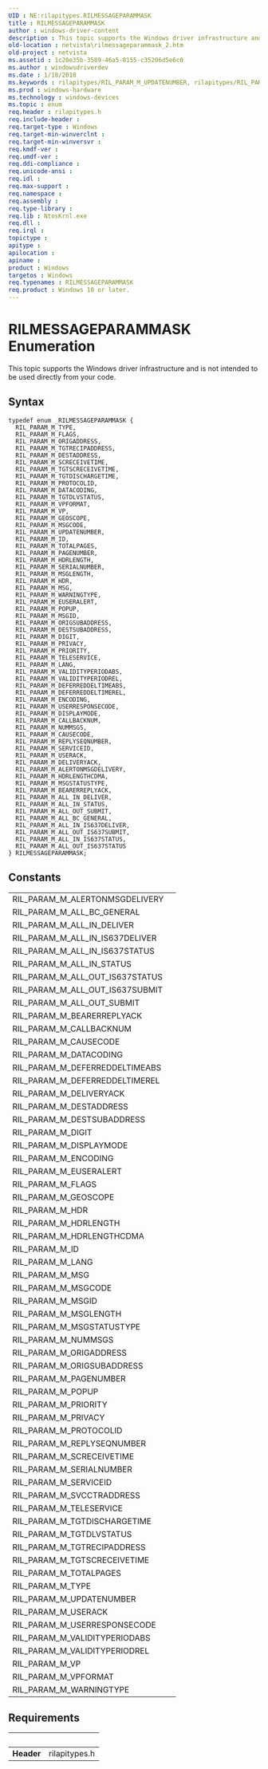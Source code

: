 ```yaml
---
UID : NE:rilapitypes.RILMESSAGEPARAMMASK
title : RILMESSAGEPARAMMASK
author : windows-driver-content
description : This topic supports the Windows driver infrastructure and is not intended to be used directly from your code.
old-location : netvista\rilmessageparammask_2.htm
old-project : netvista
ms.assetid : 1c20e35b-3589-46a5-8155-c35206d5e6c0
ms.author : windowsdriverdev
ms.date : 1/18/2018
ms.keywords : rilapitypes/RIL_PARAM_M_UPDATENUMBER, rilapitypes/RIL_PARAM_M_SERVICEID, RIL_PARAM_M_ENCODING, RIL_PARAM_M_DISPLAYMODE, rilapitypes/RIL_PARAM_M_FLAGS, RIL_PARAM_M_CALLBACKNUM, RIL_PARAM_M_HDRLENGTHCDMA, RIL_PARAM_M_ALL_IN_DELIVER, rilapitypes/RIL_PARAM_M_ALL_IN_IS637STATUS, rilapitypes/RIL_PARAM_M_ORIGSUBADDRESS, RIL_PARAM_M_TGTDLVSTATUS, rilapitypes/RIL_PARAM_M_SERIALNUMBER, RILMESSAGEPARAMMASK enumeration [Network Drivers Starting with Windows Vista], rilapitypes/RIL_PARAM_M_ALL_OUT_SUBMIT, rilapitypes/RIL_PARAM_M_ALL_IN_STATUS, rilapitypes/RIL_PARAM_M_DELIVERYACK, RIL_PARAM_M_DEFERREDDELTIMEABS, rilapitypes/RIL_PARAM_M_HDR, rilapitypes/RIL_PARAM_M_ALL_IN_IS637DELIVER, rilapitypes/RIL_PARAM_M_ALL_IN_DELIVER, rilapitypes/RIL_PARAM_M_PRIVACY, RIL_PARAM_M_HDRLENGTH, RIL_PARAM_M_MSGID, rilapitypes/RIL_PARAM_M_USERACK, RIL_PARAM_M_DIGIT, rilapitypes/RIL_PARAM_M_DIGIT, rilapitypes/RIL_PARAM_M_WARNINGTYPE, rilapitypes/RIL_PARAM_M_ALL_OUT_IS637SUBMIT, rilapitypes/RIL_PARAM_M_TGTDLVSTATUS, RIL_PARAM_M_VP, RIL_PARAM_M_USERRESPONSECODE, RIL_PARAM_M_PRIORITY, rilapitypes/RIL_PARAM_M_MSGSTATUSTYPE, RIL_PARAM_M_ORIGSUBADDRESS, RIL_PARAM_M_LANG, RIL_PARAM_M_FLAGS, RIL_PARAM_M_DELIVERYACK, RIL_PARAM_M_VPFORMAT, rilapitypes/RIL_PARAM_M_TGTRECIPADDRESS, RIL_PARAM_M_ALL_BC_GENERAL, RIL_PARAM_M_MSGCODE, rilapitypes/RIL_PARAM_M_ENCODING, rilapitypes/RIL_PARAM_M_ID, rilapitypes/RIL_PARAM_M_DATACODING, RIL_PARAM_M_PAGENUMBER, RIL_PARAM_M_MSGLENGTH, rilapitypes/RIL_PARAM_M_HDRLENGTH, rilapitypes/RIL_PARAM_M_DEFERREDDELTIMEABS, rilapitypes/RIL_PARAM_M_PROTOCOLID, rilapitypes/RIL_PARAM_M_DESTADDRESS, rilapitypes/RIL_PARAM_M_MSG, rilapitypes/RIL_PARAM_M_TGTSCRECEIVETIME, rilapitypes/RIL_PARAM_M_ORIGADDRESS, RIL_PARAM_M_EUSERALERT, rilapitypes/RIL_PARAM_M_TGTDISCHARGETIME, RIL_PARAM_M_SCRECEIVETIME, rilapitypes/RIL_PARAM_M_VPFORMAT, RIL_PARAM_M_USERACK, rilapitypes/RIL_PARAM_M_EUSERALERT, rilapitypes/RIL_PARAM_M_ALL_OUT_IS637STATUS, rilapitypes/RIL_PARAM_M_USERRESPONSECODE, RIL_PARAM_M_ALL_OUT_SUBMIT, RIL_PARAM_M_MSGSTATUSTYPE, rilapitypes/RIL_PARAM_M_CALLBACKNUM, RIL_PARAM_M_DESTADDRESS, RIL_PARAM_M_DATACODING, RILMESSAGEPARAMMASK, RIL_PARAM_M_TGTSCRECEIVETIME, rilapitypes/RIL_PARAM_M_PAGENUMBER, rilapitypes/RIL_PARAM_M_TOTALPAGES, RIL_PARAM_M_DEFERREDDELTIMEREL, RIL_PARAM_M_CAUSECODE, netvista.rilmessageparammask_2, RIL_PARAM_M_BEARERREPLYACK, rilapitypes/RIL_PARAM_M_BEARERREPLYACK, rilapitypes/RIL_PARAM_M_POPUP, RIL_PARAM_M_PROTOCOLID, RIL_PARAM_M_POPUP, rilapitypes/RILMESSAGEPARAMMASK, RIL_PARAM_M_UPDATENUMBER, rilapitypes/RIL_PARAM_M_TELESERVICE, rilapitypes/RIL_PARAM_M_LANG, RIL_PARAM_M_ID, RIL_PARAM_M_SERIALNUMBER, RIL_PARAM_M_ALERTONMSGDELIVERY, rilapitypes/RIL_PARAM_M_VALIDITYPERIODABS, RIL_PARAM_M_DESTSUBADDRESS, rilapitypes/RIL_PARAM_M_ALERTONMSGDELIVERY, rilapitypes/RIL_PARAM_M_SCRECEIVETIME, RIL_PARAM_M_PRIVACY, RIL_PARAM_M_HDR, RIL_PARAM_M_VALIDITYPERIODREL, RIL_PARAM_M_NUMMSGS, RIL_PARAM_M_VALIDITYPERIODABS, rilapitypes/RIL_PARAM_M_MSGCODE, rilapitypes/RIL_PARAM_M_DESTSUBADDRESS, rilapitypes/RIL_PARAM_M_PRIORITY, rilapitypes/RIL_PARAM_M_VP, RIL_PARAM_M_ALL_IN_IS637STATUS, RIL_PARAM_M_TOTALPAGES, RIL_PARAM_M_ALL_OUT_IS637SUBMIT, RIL_PARAM_M_ORIGADDRESS, rilapitypes/RIL_PARAM_M_DISPLAYMODE, rilapitypes/RIL_PARAM_M_CAUSECODE, RIL_PARAM_M_ALL_IN_STATUS, rilapitypes/RIL_PARAM_M_VALIDITYPERIODREL, RIL_PARAM_M_MSG, RIL_PARAM_M_TGTDISCHARGETIME, rilapitypes/RIL_PARAM_M_TYPE, RIL_PARAM_M_SERVICEID, rilapitypes/RIL_PARAM_M_HDRLENGTHCDMA, rilapitypes/RIL_PARAM_M_ALL_BC_GENERAL, rilapitypes/RIL_PARAM_M_MSGLENGTH, RIL_PARAM_M_TGTRECIPADDRESS, rilapitypes/RIL_PARAM_M_MSGID, rilapitypes/RIL_PARAM_M_NUMMSGS, RIL_PARAM_M_WARNINGTYPE, RIL_PARAM_M_REPLYSEQNUMBER, RIL_PARAM_M_GEOSCOPE, RIL_PARAM_M_TYPE, RIL_PARAM_M_TELESERVICE, rilapitypes/RIL_PARAM_M_REPLYSEQNUMBER, RIL_PARAM_M_ALL_IN_IS637DELIVER, rilapitypes/RIL_PARAM_M_DEFERREDDELTIMEREL, rilapitypes/RIL_PARAM_M_GEOSCOPE, RIL_PARAM_M_ALL_OUT_IS637STATUS
ms.prod : windows-hardware
ms.technology : windows-devices
ms.topic : enum
req.header : rilapitypes.h
req.include-header : 
req.target-type : Windows
req.target-min-winverclnt : 
req.target-min-winversvr : 
req.kmdf-ver : 
req.umdf-ver : 
req.ddi-compliance : 
req.unicode-ansi : 
req.idl : 
req.max-support : 
req.namespace : 
req.assembly : 
req.type-library : 
req.lib : NtosKrnl.exe
req.dll : 
req.irql : 
topictype : 
apitype : 
apilocation : 
apiname : 
product : Windows
targetos : Windows
req.typenames : RILMESSAGEPARAMMASK
req.product : Windows 10 or later.
---
```


# RILMESSAGEPARAMMASK Enumeration
This topic supports the Windows driver infrastructure and is not intended to be used directly from your code.

## Syntax
````
typedef enum _RILMESSAGEPARAMMASK { 
  RIL_PARAM_M_TYPE,
  RIL_PARAM_M_FLAGS,
  RIL_PARAM_M_ORIGADDRESS,
  RIL_PARAM_M_TGTRECIPADDRESS,
  RIL_PARAM_M_DESTADDRESS,
  RIL_PARAM_M_SCRECEIVETIME,
  RIL_PARAM_M_TGTSCRECEIVETIME,
  RIL_PARAM_M_TGTDISCHARGETIME,
  RIL_PARAM_M_PROTOCOLID,
  RIL_PARAM_M_DATACODING,
  RIL_PARAM_M_TGTDLVSTATUS,
  RIL_PARAM_M_VPFORMAT,
  RIL_PARAM_M_VP,
  RIL_PARAM_M_GEOSCOPE,
  RIL_PARAM_M_MSGCODE,
  RIL_PARAM_M_UPDATENUMBER,
  RIL_PARAM_M_ID,
  RIL_PARAM_M_TOTALPAGES,
  RIL_PARAM_M_PAGENUMBER,
  RIL_PARAM_M_HDRLENGTH,
  RIL_PARAM_M_SERIALNUMBER,
  RIL_PARAM_M_MSGLENGTH,
  RIL_PARAM_M_HDR,
  RIL_PARAM_M_MSG,
  RIL_PARAM_M_WARNINGTYPE,
  RIL_PARAM_M_EUSERALERT,
  RIL_PARAM_M_POPUP,
  RIL_PARAM_M_MSGID,
  RIL_PARAM_M_ORIGSUBADDRESS,
  RIL_PARAM_M_DESTSUBADDRESS,
  RIL_PARAM_M_DIGIT,
  RIL_PARAM_M_PRIVACY,
  RIL_PARAM_M_PRIORITY,
  RIL_PARAM_M_TELESERVICE,
  RIL_PARAM_M_LANG,
  RIL_PARAM_M_VALIDITYPERIODABS,
  RIL_PARAM_M_VALIDITYPERIODREL,
  RIL_PARAM_M_DEFERREDDELTIMEABS,
  RIL_PARAM_M_DEFERREDDELTIMEREL,
  RIL_PARAM_M_ENCODING,
  RIL_PARAM_M_USERRESPONSECODE,
  RIL_PARAM_M_DISPLAYMODE,
  RIL_PARAM_M_CALLBACKNUM,
  RIL_PARAM_M_NUMMSGS,
  RIL_PARAM_M_CAUSECODE,
  RIL_PARAM_M_REPLYSEQNUMBER,
  RIL_PARAM_M_SERVICEID,
  RIL_PARAM_M_USERACK,
  RIL_PARAM_M_DELIVERYACK,
  RIL_PARAM_M_ALERTONMSGDELIVERY,
  RIL_PARAM_M_HDRLENGTHCDMA,
  RIL_PARAM_M_MSGSTATUSTYPE,
  RIL_PARAM_M_BEARERREPLYACK,
  RIL_PARAM_M_ALL_IN_DELIVER,
  RIL_PARAM_M_ALL_IN_STATUS,
  RIL_PARAM_M_ALL_OUT_SUBMIT,
  RIL_PARAM_M_ALL_BC_GENERAL,
  RIL_PARAM_M_ALL_IN_IS637DELIVER,
  RIL_PARAM_M_ALL_OUT_IS637SUBMIT,
  RIL_PARAM_M_ALL_IN_IS637STATUS,
  RIL_PARAM_M_ALL_OUT_IS637STATUS
} RILMESSAGEPARAMMASK;
````

## Constants

<table>

<tr>
<td>RIL_PARAM_M_ALERTONMSGDELIVERY</td>
<td></td>
</tr>

<tr>
<td>RIL_PARAM_M_ALL_BC_GENERAL</td>
<td></td>
</tr>

<tr>
<td>RIL_PARAM_M_ALL_IN_DELIVER</td>
<td></td>
</tr>

<tr>
<td>RIL_PARAM_M_ALL_IN_IS637DELIVER</td>
<td></td>
</tr>

<tr>
<td>RIL_PARAM_M_ALL_IN_IS637STATUS</td>
<td></td>
</tr>

<tr>
<td>RIL_PARAM_M_ALL_IN_STATUS</td>
<td></td>
</tr>

<tr>
<td>RIL_PARAM_M_ALL_OUT_IS637STATUS</td>
<td></td>
</tr>

<tr>
<td>RIL_PARAM_M_ALL_OUT_IS637SUBMIT</td>
<td></td>
</tr>

<tr>
<td>RIL_PARAM_M_ALL_OUT_SUBMIT</td>
<td></td>
</tr>

<tr>
<td>RIL_PARAM_M_BEARERREPLYACK</td>
<td></td>
</tr>

<tr>
<td>RIL_PARAM_M_CALLBACKNUM</td>
<td></td>
</tr>

<tr>
<td>RIL_PARAM_M_CAUSECODE</td>
<td></td>
</tr>

<tr>
<td>RIL_PARAM_M_DATACODING</td>
<td></td>
</tr>

<tr>
<td>RIL_PARAM_M_DEFERREDDELTIMEABS</td>
<td></td>
</tr>

<tr>
<td>RIL_PARAM_M_DEFERREDDELTIMEREL</td>
<td></td>
</tr>

<tr>
<td>RIL_PARAM_M_DELIVERYACK</td>
<td></td>
</tr>

<tr>
<td>RIL_PARAM_M_DESTADDRESS</td>
<td></td>
</tr>

<tr>
<td>RIL_PARAM_M_DESTSUBADDRESS</td>
<td></td>
</tr>

<tr>
<td>RIL_PARAM_M_DIGIT</td>
<td></td>
</tr>

<tr>
<td>RIL_PARAM_M_DISPLAYMODE</td>
<td></td>
</tr>

<tr>
<td>RIL_PARAM_M_ENCODING</td>
<td></td>
</tr>

<tr>
<td>RIL_PARAM_M_EUSERALERT</td>
<td></td>
</tr>

<tr>
<td>RIL_PARAM_M_FLAGS</td>
<td></td>
</tr>

<tr>
<td>RIL_PARAM_M_GEOSCOPE</td>
<td></td>
</tr>

<tr>
<td>RIL_PARAM_M_HDR</td>
<td></td>
</tr>

<tr>
<td>RIL_PARAM_M_HDRLENGTH</td>
<td></td>
</tr>

<tr>
<td>RIL_PARAM_M_HDRLENGTHCDMA</td>
<td></td>
</tr>

<tr>
<td>RIL_PARAM_M_ID</td>
<td></td>
</tr>

<tr>
<td>RIL_PARAM_M_LANG</td>
<td></td>
</tr>

<tr>
<td>RIL_PARAM_M_MSG</td>
<td></td>
</tr>

<tr>
<td>RIL_PARAM_M_MSGCODE</td>
<td></td>
</tr>

<tr>
<td>RIL_PARAM_M_MSGID</td>
<td></td>
</tr>

<tr>
<td>RIL_PARAM_M_MSGLENGTH</td>
<td></td>
</tr>

<tr>
<td>RIL_PARAM_M_MSGSTATUSTYPE</td>
<td></td>
</tr>

<tr>
<td>RIL_PARAM_M_NUMMSGS</td>
<td></td>
</tr>

<tr>
<td>RIL_PARAM_M_ORIGADDRESS</td>
<td></td>
</tr>

<tr>
<td>RIL_PARAM_M_ORIGSUBADDRESS</td>
<td></td>
</tr>

<tr>
<td>RIL_PARAM_M_PAGENUMBER</td>
<td></td>
</tr>

<tr>
<td>RIL_PARAM_M_POPUP</td>
<td></td>
</tr>

<tr>
<td>RIL_PARAM_M_PRIORITY</td>
<td></td>
</tr>

<tr>
<td>RIL_PARAM_M_PRIVACY</td>
<td></td>
</tr>

<tr>
<td>RIL_PARAM_M_PROTOCOLID</td>
<td></td>
</tr>

<tr>
<td>RIL_PARAM_M_REPLYSEQNUMBER</td>
<td></td>
</tr>

<tr>
<td>RIL_PARAM_M_SCRECEIVETIME</td>
<td></td>
</tr>

<tr>
<td>RIL_PARAM_M_SERIALNUMBER</td>
<td></td>
</tr>

<tr>
<td>RIL_PARAM_M_SERVICEID</td>
<td></td>
</tr>

<tr>
<td>RIL_PARAM_M_SVCCTRADDRESS</td>
<td></td>
</tr>

<tr>
<td>RIL_PARAM_M_TELESERVICE</td>
<td></td>
</tr>

<tr>
<td>RIL_PARAM_M_TGTDISCHARGETIME</td>
<td></td>
</tr>

<tr>
<td>RIL_PARAM_M_TGTDLVSTATUS</td>
<td></td>
</tr>

<tr>
<td>RIL_PARAM_M_TGTRECIPADDRESS</td>
<td></td>
</tr>

<tr>
<td>RIL_PARAM_M_TGTSCRECEIVETIME</td>
<td></td>
</tr>

<tr>
<td>RIL_PARAM_M_TOTALPAGES</td>
<td></td>
</tr>

<tr>
<td>RIL_PARAM_M_TYPE</td>
<td></td>
</tr>

<tr>
<td>RIL_PARAM_M_UPDATENUMBER</td>
<td></td>
</tr>

<tr>
<td>RIL_PARAM_M_USERACK</td>
<td></td>
</tr>

<tr>
<td>RIL_PARAM_M_USERRESPONSECODE</td>
<td></td>
</tr>

<tr>
<td>RIL_PARAM_M_VALIDITYPERIODABS</td>
<td></td>
</tr>

<tr>
<td>RIL_PARAM_M_VALIDITYPERIODREL</td>
<td></td>
</tr>

<tr>
<td>RIL_PARAM_M_VP</td>
<td></td>
</tr>

<tr>
<td>RIL_PARAM_M_VPFORMAT</td>
<td></td>
</tr>

<tr>
<td>RIL_PARAM_M_WARNINGTYPE</td>
<td></td>
</tr>
</table>


## Requirements
| &nbsp; | &nbsp; |
| ---- |:---- |
| **Header** | rilapitypes.h |